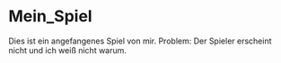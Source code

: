 # Mein_Spiel
Dies ist ein angefangenes Spiel von mir. 
Problem: Der Spieler erscheint nicht und ich weiß nicht warum.
